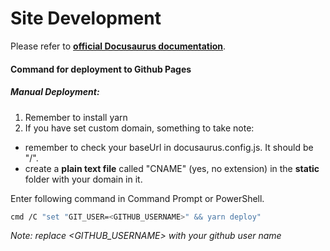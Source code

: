 # Site Development

Please refer to **[official Docusaurus documentation](https://docusaurus.io/docs/deployment#deploying-to-github-pages)**.

#### Command for deployment to Github Pages

##### Manual Deployment:
1. Remember to install yarn
2. If you have set custom domain, something to take note:  
- remember to check your baseUrl in docusaurus.config.js. It should be "/".
- create a **plain text file** called "CNAME" (yes, no extension) in the **static** folder with your domain in it.

Enter following command in Command Prompt or PowerShell.

```bash
cmd /C "set "GIT_USER=<GITHUB_USERNAME>" && yarn deploy"
```
_Note: replace <GITHUB_USERNAME> with your github user name_